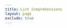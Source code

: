 ```yaml
---
title: List Comprehensions
layout: page
exclude: true
---
```

<!--stackedit_data:
eyJoaXN0b3J5IjpbLTExMjYyNjM1NDZdfQ==
-->